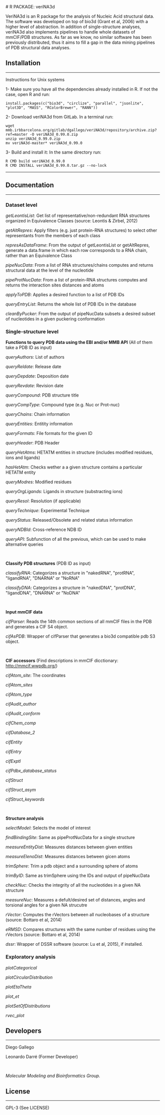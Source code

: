 <snippet>
  <content>
# R PACKAGE: veriNA3d

VeriNA3d is an R package for the analysis of Nucleic Acid structural data. The software was developed on top of bio3d (Grant et al, 2006) with a higher level of abstraction. In addition of single-structure analyses, veriNA3d also implements pipelines to handle whole datasets of mmCIF/PDB structures. As far as we know, no similar software has been previously distributed, thus it aims to fill a gap in the data mining pipelines of PDB structural data analyses.

## Installation
---------------

Instructions for Unix systems

1- Make sure you have all the dependencies already installed in R. If not the case, open R and run:
&nbsp;

    install.packages(c("bio3d", "circlize", "parallel", "jsonlite", "plot3D", "MASS", "RColorBrewer", "RANN"))

2- Download veriNA3d from GitLab. In a terminal run:
&nbsp;

    wget mmb.irbbarcelona.org/gitlab/dgallego/veriNA3d/repository/archive.zip?ref=master -O veriNA3d_0.99.0.zip
    unzip veriNA3d_0.99.0.zip
    mv veriNA3d-master* veriNA3d_0.99.0

3- Build and install it:
    In the same directory run:
&nbsp;

    R CMD build veriNA3d_0.99.0
    R CMD INSTALL veriNA3d_0.99.0.tar.gz --no-lock

----------------
## Documentation
----------------

### Dataset level

_getLeontisList_: Get list of representative/non-redundant RNA structures organized in Equivalence Classes (source: Leontis & Zirbel, 2012)

_getAltRepres_: Apply filters (e.g. just protein-RNA structures) to select other representants from the members of each class

_represAsDataFrame_: From the output of getLeontisList or getAltRepres, generate a data.frame in which each row corresponds to a RNA chain, rather than an Equivalence Class

_pipeNucData_: From a list of RNA structures/chains computes and returns structural data at the level of the nucleotide

_pipeProtNucData_: From a list of protein-RNA structures computes and returns the interaction sites distances and atoms

_applyToPDB_: Applies a desired function to a list of PDB IDs

_queryEntryList_: Returns the whole list of PDB IDs in the database

_cleanByPucker_: From the output of pipeNucData subsets a desired subset of nucleotides in a given puckering conformation


### Single-structure level

**Functions to query PDB data using the EBI and/or MMB API** (All of them take a PDB ID as input)

_queryAuthors_: List of authors

_queryReldate_: Release date

_queryDepdate_: Deposition date

_queryRevdate_: Revision date

_queryCompound_: PDB structure title

_queryCompType_: Compound type (e.g. Nuc or Prot-nuc)

_queryChains_: Chain information

_queryEntities_: Entitity information

_queryFormats_: File formats for the given ID

_queryHeader_: PDB Header

_queryHetAtms_: HETATM entities in structure (includes modified residues, ions and ligands)

_hasHetAtm_: Checks wether a a given structure contains a particular HETATM entity

_queryModres_: Modified residues

_queryOrgLigands_: Ligands in structure (substracting ions)

_queryResol_: Resolution (if applicable)

_queryTechnique_: Experimental Technique

_queryStatus_: Released/Obsolete and related status information

_queryNDBId_: Cross-reference NDB ID

_queryAPI_: Subfunction of all the previous, which can be used to make alternative queries
&nbsp;

&nbsp;

**Classify PDB structures** (PDB ID as input)

_classifyRNA_: Categorizes a structure in "nakedRNA", "protRNA", "ligandRNA", "DNARNA" or "NoRNA"

_classifyDNA_: Categorizes a structure in "nakedDNA", "protDNA", "ligandDNA", "DNARNA" or "NoDNA"
&nbsp;

&nbsp;

**Input mmCIF data**

_cifParser_: Reads the 14th common sections of all mmCIF files in the PDB and generates a CIF S4 object.

_cifAsPDB_: Wrapper of cifParser that generates a bio3d compatible pdb S3 object.
&nbsp;

&nbsp;

**CIF accessors** (Find descriptions in mmCIF dicctionary: http://mmcif.wwpdb.org/)

_cifAtom\_site_: The coordinates

_cifAtom\_sites_

_cifAtom\_type_

_cifAudit\_author_

_cifAudit\_conform_

_cifChem\_comp_

_cifDatabase\_2_

_cifEntity_

_cifEntry_

_cifExptl_

_cifPdbx\_database\_status_

_cifStruct_

_cifStruct\_asym_

_cifStruct\_keywords_
&nbsp;

&nbsp;

**Structure analysis**

_selectModel_: Selects the model of interest

_findBindingSite_: Same as pipeProtNucData for a single structure

_measureEntityDist_: Measures distances between given entities

_measureElenoDist_: Measures distances between gicen atoms

_trimSphere_: Trim a pdb object and a surrounding sphere of atoms

_trimByID_: Same as trimSphere using the IDs and output of pipeNucData

_checkNuc_: Checks the integrity of all the nucleotides in a given NA structure

_measureNuc_: Measures a defult/desired set of distances, angles and torsional angles for a given NA strucutre

_rVector_: Computes the rVectors between all nucleobases of a structure (source: Bottaro et al, 2014)

_eRMSD_: Compares structures with the same number of residues using the rVectors (source: Bottaro et al, 2014)

_dssr_: Wrapper of DSSR software (source: Lu et al, 2015), if installed.


### Exploratory analysis

_plotCategorical_

_plotCircularDistribution_

_plotEtaTheta_

_plot\_et_

_plotSetOfDistributions_

_rvec\_plot_


## Developers
-------------

Diego Gallego

Leonardo Darré (Former Developer)
&nbsp;

&nbsp;

*Molecular Modeling and Bioinformatics Group.*


## License
----------

GPL-3 (See LICENSE)
